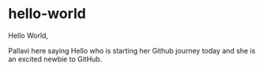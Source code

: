 # hello-world
Hello World,

Pallavi here saying Hello who is starting her Github journey today and 
she is an excited newbie to GitHub.
